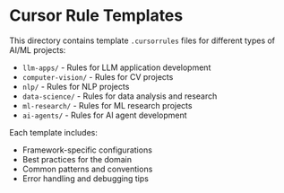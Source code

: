 # Cursor Rule Templates

This directory contains template `.cursorrules` files for different types of AI/ML projects:

- `llm-apps/` - Rules for LLM application development
- `computer-vision/` - Rules for CV projects
- `nlp/` - Rules for NLP projects  
- `data-science/` - Rules for data analysis and research
- `ml-research/` - Rules for ML research projects
- `ai-agents/` - Rules for AI agent development

Each template includes:
- Framework-specific configurations
- Best practices for the domain
- Common patterns and conventions
- Error handling and debugging tips
